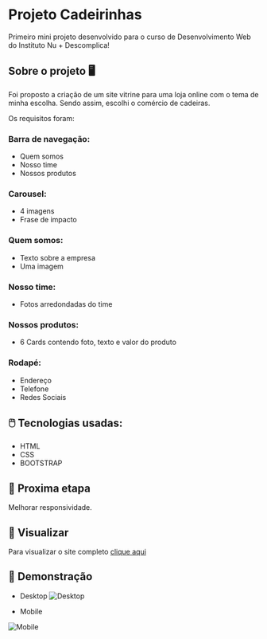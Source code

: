 
# Projeto Cadeirinhas

Primeiro mini projeto desenvolvido para o curso de Desenvolvimento Web do Instituto Nu + Descomplica!


## Sobre o projeto :desktop_computer:
Foi proposto a criação de um site vitrine para uma loja online com o tema de minha escolha. Sendo assim, escolhi o comércio de cadeiras.

Os requisitos foram:
### Barra de navegação:
   * Quem somos
   * Nosso time
   * Nossos produtos

### Carousel:
   * 4 imagens
   * Frase de impacto

### Quem somos:
   * Texto sobre a empresa
   * Uma imagem

### Nosso time:
   * Fotos arredondadas do time

### Nossos produtos:
   * 6 Cards contendo foto, texto e valor do produto

### Rodapé:
   * Endereço
   * Telefone
   * Redes Sociais
## :computer_mouse: Tecnologias usadas:

* HTML
* CSS
* BOOTSTRAP
## :rocket: Proxima etapa

Melhorar responsividade.  
## :link: Visualizar
Para visualizar o site completo <a target="_blank" href="https://geovannafdev.github.io/projeto-loja/">clique aqui</a>

## :calling: Demonstração
* Desktop
![Desktop](src/images/desktop.gif)   


* Mobile   

![Mobile](src/images/mobile.gif)

